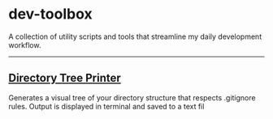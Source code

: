 # dev-toolbox

A collection of utility scripts and tools that streamline my daily development workflow.

---

## [Directory Tree Printer](./directory-tree-printer/print-directory-tree.sh)
Generates a visual tree of your directory structure that respects .gitignore rules. Output is displayed in terminal and saved to a text fil